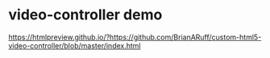 # video-controller demo

  https://htmlpreview.github.io/?https://github.com/BrianARuff/custom-html5-video-controller/blob/master/index.html
